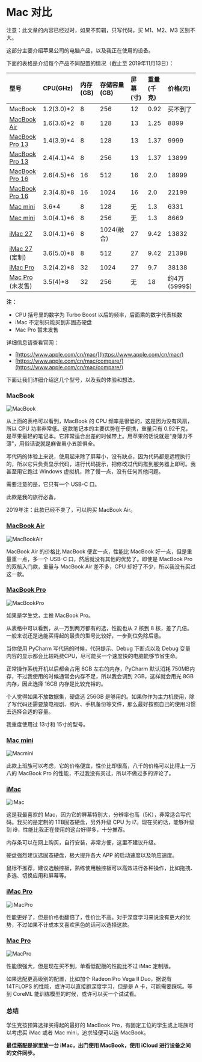 # Mac 对比

注意：此文章的内容已经过时，如果不剪辑，只写代码，买 M1、M2、M3 区别不大。

这部分主要介绍苹果公司的电脑产品，以及我正在使用的设备。

下面的表格是介绍每个产品不同配置的情况（截止至 2019年11月13日）：

| 型号 | CPU\(GHz\) | 内存\(GB\) | 存储容量\(GB\) | 屏幕\(寸\) | 重量\(千克\) | 价格\(元\) |
| :--- | :--- | :--- | :--- | :--- | :--- | :--- |
| MacBook | 1.2\(3.0\)\*2 | 8 | 256 | 12 | 0.92 | 买不到了 |
| [MacBook Air](https://www.apple.com/cn/macbook-air/specs/) | 1.6\(3.6\)\*2 | 8 | 128 | 13 | 1.25 | 8899 |
| [MacBook Pro 13](https://www.apple.com/cn/macbook-pro-13/specs/) | 1.4\(3.9\)\*4 | 8 | 128 | 13 | 1.37 | 9999 |
| [MacBook Pro 13](https://www.apple.com/cn/macbook-pro-13/specs/) | 2.4\(4.1\)\*4 | 8 | 256 | 13 | 1.37 | 13899 |
| [MacBook Pro 16](https://www.apple.com/cn/macbook-pro-16/specs/) | 2.6\(4.5\)\*6 | 16 | 512 | 16 | 2.0 | 18999 |
| [MacBook Pro 16](https://www.apple.com/cn/macbook-pro-16/specs/) | 2.3\(4.8\)\*8 | 16 | 1024 | 16 | 2.0 | 22199 |
| [Mac mini](https://www.apple.com/cn/mac-mini/specs/) | 3.6\*4 | 8 | 128 | 无 | 1.3 | 6331 |
| [Mac mini](https://www.apple.com/cn/mac-mini/specs/) | 3.0\(4.1\)\*6 | 8 | 256 | 无 | 1.3 | 8669 |
| [iMac 27](https://www.apple.com/cn/imac/specs/) | 3.0\(4.1\)\*6 | 8 | 1024\(融合\) | 27 | 9.42 | 13832 |
| [iMac 27](https://www.apple.com/cn/shop/buy-mac/imac/MRR12CH/A#) \(定制\) | 3.6\(5.0\)\*8 | 8 | 512 | 27 | 9.42 | 21398 |
| [iMac Pro](https://www.apple.com/cn/imac-pro/specs/) | 3.2\(4.2\)\*8 | 32 | 1024 | 27 | 9.7 | 38138 |
| [Mac Pro](https://www.apple.com/cn/mac-pro/specs/) \(未发售\) | 3.5\(4\)\*8 | 32 | 256 | 无 | 18 | 约4万\(5999$\) |

**注：**

* CPU 括号里的数字为 Turbo Boost 以后的频率，后面乘的数字代表核数
* iMac 不定制只能买到非固态硬盘
* Mac Pro 暂未发售

详细信息请查看官网：

* [https://www.apple.com/cn/mac/](https://www.apple.com/cn/mac/)
* [https://www.apple.com/cn/mac/compare/](https://www.apple.com/cn/mac/compare/)

下面让我们详细介绍这几个型号，以及我的体验和想法。

### MacBook

![MacBook](mac-compare/macbook.png)

从上面的表格可以看到，MacBook 的 CPU 频率是很低的，这是因为没有风扇，所以 CPU 功率非常低。这款笔记本的主要优势在于便携，重量只有 0.92千克，是苹果最轻的笔记本。它非常适合出差的时候带上。用苹果的话说就是“身薄力不薄”，用俗话说就是麻雀虽小五脏俱全。

写代码的体验上来说，使用起来除了屏幕小，没有缺点，因为代码都是远程执行的，所以它只负责显示代码，进行代码提示，把修改过代码推到服务器上即可。我甚至用它跑过 Windows 虚拟机，除了慢一点，没有任何其他问题。

需要注意的是，它只有一个 USB-C 口。

此款是我的旅行必备。

2019年注：此款已经不卖了，可以购买 MacBook Air。

### [MacBook Air](https://www.apple.com/cn/macbook-air/)

![MacBookAir](mac-compare/macbook-air-201810-gallery4.jpg)

MacBook Air 的价格比 MacBook 便宜一点，性能比 MacBook 好一点，但是重量重一点，多一个 USB-C 口，然后就没有其他的优势了。即使是 MacBook Pro 的双核入门款，重量与 MacBook Air 差不多，CPU 却好了不少，所以我没有买过这一款。

### [MacBook Pro](https://www.apple.com/cn/macbook-pro/)

![MacBookPro](mac-compare/mbp16touch-space-select-201911_GEO_CN.jpg)

如果是学生党，主推 MacBook Pro。

从表格中可以看到，从一万到两万都有的选，性能也从 2 核到 8 核，差了几倍。一般来说还是选能买得起的最贵的型号比较好，一步到位免除后患。

当你使用 PyCharm 写代码的时候，代码提示、Debug 下断点以及 Debug 变量内容的显示都会比较耗费CPU，尽可能买一个速度快的电脑能够节省生命。

正常操作系统开机以后都会占用 6GB 左右的内存，PyCharm 默认消耗 750MB内存，不过我使用的时候通常会内存不足，所以我会调到 2GB，这样就会用光 8GB 内存，因此选择 16GB 内存是比较充裕的。

个人觉得如果不放数据集，硬盘选 256GB 是够用的。如果你作为主力机使用，除了写代码还需要放电视剧、照片、手机备份等文件，那么最好按照自己的使用习惯去选择合适的容量。

我重度使用过 13寸和 15寸的型号。

### [Mac mini](https://www.apple.com/cn/mac-mini/)

![Macmini](mac-compare/mac-mini-hero-201810.jpg)

此款上班族可以考虑，它的价格便宜，性价比却很高，八千的价格可以比得上一万八的 MacBook Pro 的性能，不过我没有买过，所以不做过多的评论了。

### [iMac](https://www.apple.com/cn/imac/)

![iMac](mac-compare/imac-gallery1-201706_GEO_CN.jpg)

这是我最喜欢的 Mac，因为它的屏幕特别大，分辨率也高（5K），非常适合写代码。我买的是定制的 1TB固态硬盘，另外升级 CPU 为 i7。现在买的话，能够升级到 i9，性能比我正在使用的这台好得多，十分推荐。

内存条可以在网上购买，自行安装，非常方便，这里不建议升级。

硬盘强烈建议选固态硬盘，极大提升各大 APP 的启动速度以及响应速度。

鼠标不推荐，建议选触控板，熟练使用触控板可以高效进行各种操作，比如拖拽、多选、切换应用和屏幕等。

### [iMac Pro](https://www.apple.com/cn/imac-pro/)

![iMacPro](mac-compare/imacpro-27-retina-selection-hero.jpg)

性能更好了，但是价格也翻倍了，性价比不高。对于深度学习来说没有更大的优势，不过如果不计成本又喜欢黑色的话可以选择这款。

### [Mac Pro](https://www.apple.com/cn/mac-pro/)

![MacPro](mac-compare/mac-pro.jpg)

性能很强大，但是现在买不到，单看低配版的性能比不过 iMac 定制版。

如果选配更高级别的配置，比如加个 Radeon Pro Vega II Duo，据说有 14TFLOPS 的性能，或许可以直接跑深度学习，但是是 A 卡，可能需要踩坑。等到 CoreML 能训练模型的时候，或许可以买一个试试看。

### 总结

学生党按预算选择买得起的最好的 MacBook Pro，有固定工位的学生或上班族可以考虑买 iMac 或者 Mac mini，追求轻便可以选 MacBook。

**最佳搭配是家里放一台 iMac，出门使用 MacBook，使用 iCloud 进行设备之间的文件同步。**
